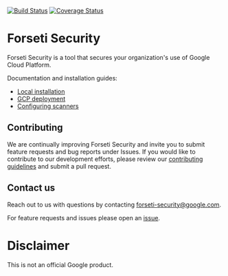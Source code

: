 [![Build Status](https://travis-ci.org/GoogleCloudPlatform/forseti-security.svg?branch=master)](https://travis-ci.org/GoogleCloudPlatform/forseti-security) [![Coverage Status](https://coveralls.io/repos/github/GoogleCloudPlatform/forseti-security/badge.svg)](https://coveralls.io/github/GoogleCloudPlatform/forseti-security)

# Forseti Security
Forseti Security is a tool that secures your organization's use of Google Cloud
Platform.

Documentation and installation guides:
* [Local installation](http://forseti-security.io/install/local/)
* [GCP deployment](http://forseti-security.io/install/gcp/)
* [Configuring scanners](http://forseti-security.io/modules/core/scanner/)


## Contributing
We are continually improving Forseti Security and invite you to submit feature
requests and bug reports under Issues. If you would like to contribute to our
development efforts, please review our
[contributing guidelines](/CONTRIBUTING.md) and submit a pull request.

## Contact us
Reach out to us with questions by contacting
[forseti-security@google.com](mailto:forseti-security@google.com).

For feature requests and issues please open an
[issue](https://github.com/GoogleCloudPlatform/forseti-security/issues).

# Disclaimer
This is not an official Google product.

